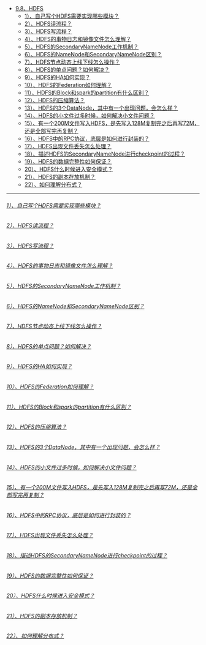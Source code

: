 * [9.8、HDFS](bigdata-project/src/main/doc/hdfs.md)
    - [1）、自己写个HDFS需要实现哪些模块？]()
    - [2）、HDFS读流程？]()
    - [3）、HDFS写流程？]()
    - [4）、HDFS的事物日志和镜像文件怎么理解？]()
    - [5）、HDFS的SecondaryNameNode工作机制？]()
    - [6）、HDFS的NameNode和SecondaryNameNode区别？]()
    - [7）、HDFS节点动态上线下线怎么操作？]()
    - [8）、HDFS的单点问题？如何解决？]()
    - [9）、HDFS的HA如何实现？]()
    - [10）、HDFS的Federation如何理解？]()
    - [11）、HDFS的Block和spark的partition有什么区别？]()
    - [12）、HDFS的压缩算法？]()
    - [13）、HDFS的3个DataNode，其中有一个出现问题，会怎么样？]()
    - [14）、HDFS的小文件过多时候，如何解决小文件问题？]()
    - [15）、有一个200M文件写入HDFS，是先写入128M复制完之后再写72M，还是全部写完再复制？]()
    - [16）、HDFS中的RPC协议，底层是如何进行封装的？]()
    - [17）、HDFS出现文件丢失怎么处理？]()
    - [18）、描述HDFS的SecondaryNameNode进行checkpoint的过程？]()
    - [19）、HDFS的数据完整性如何保证？]()
    - [20）、HDFS什么时候进入安全模式？]()
    - [21）、HDFS的副本存放机制？]()
    - [22）、如何理解分布式？]()
---
###### [1）、自己写个HDFS需要实现哪些模块？]()
###### [2）、HDFS读流程？]()
###### [3）、HDFS写流程？]()
###### [4）、HDFS的事物日志和镜像文件怎么理解？]()
###### [5）、HDFS的SecondaryNameNode工作机制？]()
###### [6）、HDFS的NameNode和SecondaryNameNode区别？]()
###### [7）、HDFS节点动态上线下线怎么操作？]()
###### [8）、HDFS的单点问题？如何解决？]()
###### [9）、HDFS的HA如何实现？]()
###### [10）、HDFS的Federation如何理解？]()
###### [11）、HDFS的Block和spark的partition有什么区别？]()
###### [12）、HDFS的压缩算法？]()
###### [13）、HDFS的3个DataNode，其中有一个出现问题，会怎么样？]()
###### [14）、HDFS的小文件过多时候，如何解决小文件问题？]()
###### [15）、有一个200M文件写入HDFS，是先写入128M复制完之后再写72M，还是全部写完再复制？]()
###### [16）、HDFS中的RPC协议，底层是如何进行封装的？]()
###### [17）、HDFS出现文件丢失怎么处理？]()
###### [18）、描述HDFS的SecondaryNameNode进行checkpoint的过程？]()
###### [19）、HDFS的数据完整性如何保证？]()
###### [20）、HDFS什么时候进入安全模式？]()
###### [21）、HDFS的副本存放机制？]()
###### [22）、如何理解分布式？]()
